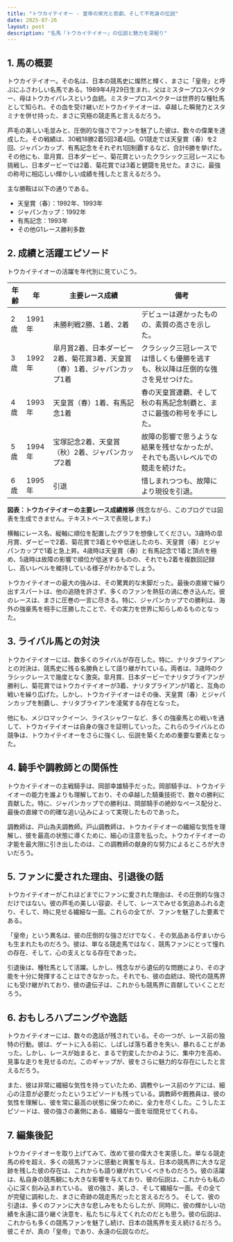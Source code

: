 ```yaml
---
title: "トウカイテイオー - 皇帝の栄光と悲劇、そして不死身の伝説"
date: 2025-07-26
layout: post
description: "名馬『トウカイテイオー』の伝説と魅力を深堀り"
---
```


## 1. 馬の概要

トウカイテイオー。その名は、日本の競馬史に燦然と輝く、まさに「皇帝」と呼ぶにふさわしい名馬である。1989年4月29日生まれ、父はミスタープロスペクター、母はトウカイパレスという血統。ミスタープロスペクターは世界的な種牡馬として知られ、その血を受け継いだトウカイテイオーは、卓越した瞬発力とスタミナを併せ持った、まさに究極の競走馬と言えるだろう。

芦毛の美しい毛並みと、圧倒的な強さでファンを魅了した彼は、数々の偉業を達成した。その戦績は、30戦18勝2着5回3着4回。G1競走では天皇賞（春）を2回、ジャパンカップ、有馬記念をそれぞれ1回制覇するなど、合計6勝を挙げた。その他にも、皐月賞、日本ダービー、菊花賞といったクラシック三冠レースにも挑戦し、日本ダービーでは2着、菊花賞では3着と健闘を見せた。まさに、最強の称号に相応しい輝かしい成績を残したと言えるだろう。

主な勝鞍は以下の通りである。

* 天皇賞（春）：1992年、1993年
* ジャパンカップ：1992年
* 有馬記念：1993年
* その他G1レース勝利多数


## 2. 成績と活躍エピソード

トウカイテイオーの活躍を年代別に見ていこう。

| 年齢 | 年 | 主要レース成績 | 備考 |
|---|---|---|---|
| 2歳 | 1991年 | 未勝利戦2勝、1着、2着 |  デビューは遅かったものの、素質の高さを示した。 |
| 3歳 | 1992年 |  皐月賞2着、日本ダービー2着、菊花賞3着、天皇賞（春）1着、ジャパンカップ1着 |  クラシック三冠レースでは惜しくも優勝を逃すも、秋以降は圧倒的な強さを見せつけた。 |
| 4歳 | 1993年 | 天皇賞（春）1着、有馬記念1着 |  春の天皇賞連覇、そして秋の有馬記念制覇と、まさに最強の称号を手にした。 |
| 5歳 | 1994年 |  宝塚記念2着、天皇賞（秋）2着、ジャパンカップ2着 |  故障の影響で思うような結果を残せなかったが、それでも高いレベルでの競走を続けた。 |
| 6歳 | 1995年 |  引退 |  惜しまれつつも、故障により現役を引退。 |


**図表：トウカイテイオーの主要レース成績推移**  (残念ながら、このブログでは図表を生成できません。テキストベースで表現します。)

横軸にレース名、縦軸に順位を配置したグラフを想像してください。3歳時の皐月賞、ダービーで2着、菊花賞で3着とやや低迷したのち、天皇賞（春）とジャパンカップで1着と急上昇。4歳時は天皇賞（春）と有馬記念で1着と頂点を極め、5歳時は故障の影響で順位が低迷するものの、それでも2着を複数回記録し、高いレベルを維持している様子がわかるでしょう。


トウカイテイオーの最大の強みは、その驚異的な末脚だった。最後の直線で繰り出すスパートは、他の追随を許さず、多くのファンを熱狂の渦に巻き込んだ。彼のレースは、まさに圧巻の一言に尽きる。特に、ジャパンカップでの勝利は、海外の強豪馬を相手に圧勝したことで、その実力を世界に知らしめるものとなった。


## 3. ライバル馬との対決

トウカイテイオーには、数多くのライバルが存在した。特に、ナリタブライアンとの対決は、競馬史に残る名勝負として語り継がれている。両者は、3歳時のクラシックレースで幾度となく激突。皐月賞、日本ダービーでナリタブライアンが勝利し、菊花賞ではトウカイテイオーが3着、ナリタブライアンが1着と、互角の戦いを繰り広げた。しかし、トウカイテイオーはその後、天皇賞（春）とジャパンカップを制覇し、ナリタブライアンを凌駕する存在となった。

他にも、メジロマックイーン、ライスシャワーなど、多くの強豪馬との戦いを通して、トウカイテイオーは自身の強さを証明していった。これらのライバルとの競争は、トウカイテイオーをさらに強くし、伝説を築くための重要な要素となった。


## 4. 騎手や調教師との関係性

トウカイテイオーの主戦騎手は、岡部幸雄騎手だった。岡部騎手は、トウカイテイオーの能力を誰よりも理解しており、その卓越した騎乗技術で、数々の勝利に貢献した。特に、ジャパンカップでの勝利は、岡部騎手の絶妙なペース配分と、最後の直線での的確な追い込みによって実現したものであった。

調教師は、戸山為夫調教師。戸山調教師は、トウカイテイオーの繊細な気性を理解し、彼を最高の状態に導くために、細心の注意を払った。トウカイテイオーの才能を最大限に引き出したのは、この調教師の献身的な努力によるところが大きいだろう。


## 5. ファンに愛された理由、引退後の話

トウカイテイオーがこれほどまでにファンに愛された理由は、その圧倒的な強さだけではない。彼の芦毛の美しい容姿、そして、レースでみせる気迫あふれる走り、そして、時に見せる繊細な一面。これらの全てが、ファンを魅了した要素である。

「皇帝」という異名は、彼の圧倒的な強さだけでなく、その気品ある佇まいからも生まれたものだろう。彼は、単なる競走馬ではなく、競馬ファンにとって憧れの存在、そして、心の支えとなる存在であった。

引退後は、種牡馬として活躍。しかし、残念ながら遺伝的な問題により、その才能を十分に発揮することはできなかった。それでも、彼の血統は、現代の競馬界にも受け継がれており、彼の遺伝子は、これからも競馬界に貢献していくことだろう。


## 6. おもしろハプニングや逸話

トウカイテイオーには、数々の逸話が残されている。その一つが、レース前の独特の行動。彼は、ゲートに入る前に、しばしば落ち着きを失い、暴れることがあった。しかし、レースが始まると、まるで豹変したかのように、集中力を高め、見事な走りを見せるのだ。このギャップが、彼をさらに魅力的な存在にしたと言えるだろう。

また、彼は非常に繊細な気性を持っていたため、調教やレース前のケアには、細心の注意が必要だったというエピソードも残っている。調教師や厩務員は、彼の気性を理解し、彼を常に最高の状態に保つために、全力を尽くした。こうしたエピソードは、彼の強さの裏側にある、繊細な一面を垣間見せてくれる。


## 7. 編集後記

トウカイテイオーを取り上げてみて、改めて彼の偉大さを実感した。単なる競走馬の枠を超え、多くの競馬ファンに感動と興奮を与え、日本の競馬界に大きな足跡を残した彼の存在は、これからも語り継がれていくべきものだろう。彼の活躍は、私自身の競馬観にも大きな影響を与えており、彼の伝説は、これからも私の心に深く刻み込まれている。  彼の強さ、美しさ、そして繊細な一面。その全てが完璧に調和した、まさに奇跡の競走馬だったと言えるだろう。  そして、彼の引退は、多くのファンに大きな悲しみをもたらしたが、同時に、彼の輝かしい功績を永遠に語り継ぐ決意を、私たちに与えてくれたのだとも思う。彼の伝説は、これからも多くの競馬ファンを魅了し続け、日本の競馬界を支え続けるだろう。  彼こそが、真の「皇帝」であり、永遠の伝説なのだ。
